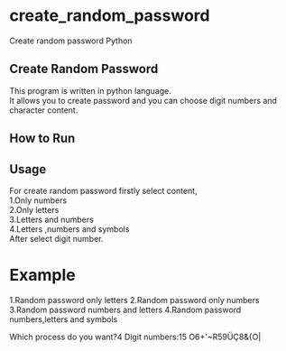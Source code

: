 # create_random_password
Create random password Python
## Create Random Password  
This program is written in python language.    
It allows you to create password and you can choose digit numbers and character content.  
## How to Run  
## Usage  
For create random password firstly select content,  
1.Only numbers  
2.Only letters  
3.Letters and numbers  
4.Letters ,numbers and symbols  
After select digit number.  
# Example  
1.Random password only letters
2.Random password only numbers
3.Random password numbers and letters
4.Random password numbers,letters and symbols

Which process do you want?4
Digit numbers:15
O6+'~R59ÜÇ8&{O|



